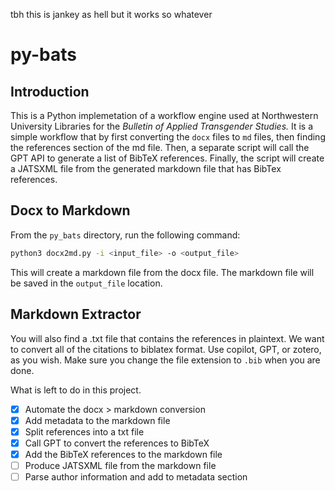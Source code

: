 tbh this is jankey as hell but it works so whatever
# py-bats

## Introduction

This is a Python implemetation of a workflow engine used at Northwestern University Libraries for the *Bulletin of Applied Transgender Studies.* It is a simple workflow that by first converting the ```docx``` files to ```md``` files, then finding the references section of the md file. Then, a separate script will call the GPT API to generate a list of BibTeX references. Finally, the script will create a JATSXML file from the generated markdown file that has BibTex references.

## Docx to Markdown

From the ```py_bats``` directory, run the following command:

```bash
python3 docx2md.py -i <input_file> -o <output_file>
```

This will create a markdown file from the docx file. The markdown file will be saved in the ```output_file``` location.

## Markdown Extractor

You will also find a .txt file that contains the references in plaintext. We want to convert all of the citations to biblatex format. Use copilot, GPT, or zotero, as you wish. Make sure you change the file extension to ```.bib``` when you are done.


What is left to do in this project.
- [x] Automate the docx > markdown conversion
- [x] Add metadata to the markdown file
- [x] Split references into a txt file
- [x] Call GPT to convert the references to BibTeX
- [x] Add the BibTeX references to the markdown file
- [ ] Produce JATSXML file from the markdown file
- [ ] Parse author information and add to metadata section